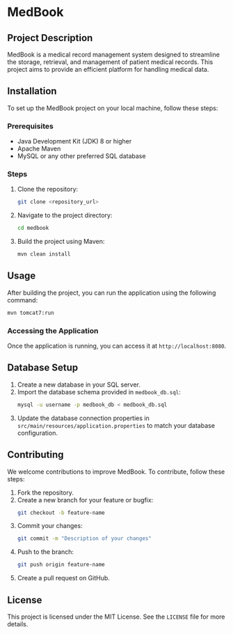 
# MedBook

## Project Description
MedBook is a medical record management system designed to streamline the storage, retrieval, and management of patient medical records. This project aims to provide an efficient platform for handling medical data.

## Installation
To set up the MedBook project on your local machine, follow these steps:

### Prerequisites
- Java Development Kit (JDK) 8 or higher
- Apache Maven
- MySQL or any other preferred SQL database

### Steps
1. Clone the repository:
   ```bash
   git clone <repository_url>
   ```
2. Navigate to the project directory:
   ```bash
   cd medbook
   ```
3. Build the project using Maven:
   ```bash
   mvn clean install
   ```

## Usage
After building the project, you can run the application using the following command:
```bash
mvn tomcat7:run
```

### Accessing the Application
Once the application is running, you can access it at `http://localhost:8080`.

## Database Setup
1. Create a new database in your SQL server.
2. Import the database schema provided in `medbook_db.sql`:
   ```bash
   mysql -u username -p medbook_db < medbook_db.sql
   ```
3. Update the database connection properties in `src/main/resources/application.properties` to match your database configuration.

## Contributing
We welcome contributions to improve MedBook. To contribute, follow these steps:
1. Fork the repository.
2. Create a new branch for your feature or bugfix:
   ```bash
   git checkout -b feature-name
   ```
3. Commit your changes:
   ```bash
   git commit -m "Description of your changes"
   ```
4. Push to the branch:
   ```bash
   git push origin feature-name
   ```
5. Create a pull request on GitHub.

## License
This project is licensed under the MIT License. See the `LICENSE` file for more details.
